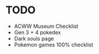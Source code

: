 # TODO

- ACWW Museum Checklist
- Gen 3 + 4 pokedex
- Dark souls page
- Pokemon games 100% checklist

